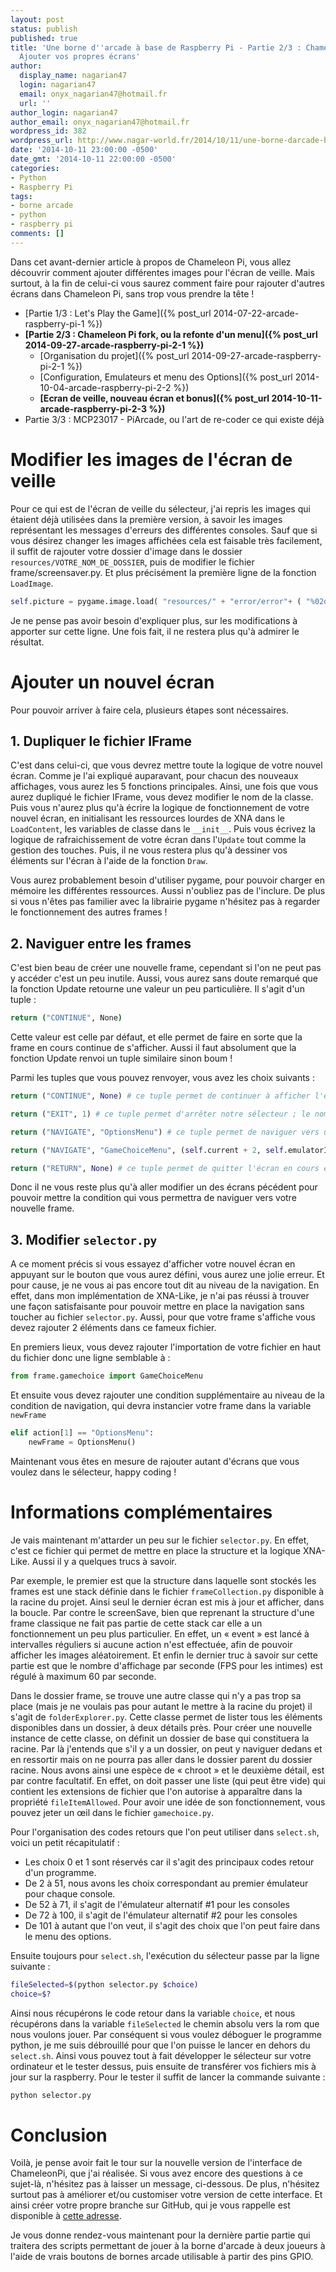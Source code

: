 ```yaml
---
layout: post
status: publish
published: true
title: 'Une borne d''arcade à base de Raspberry Pi - Partie 2/3 : Chameleon Pi fork,
  Ajouter vos propres écrans'
author:
  display_name: nagarian47
  login: nagarian47
  email: onyx_nagarian47@hotmail.fr
  url: ''
author_login: nagarian47
author_email: onyx_nagarian47@hotmail.fr
wordpress_id: 382
wordpress_url: http://www.nagar-world.fr/2014/10/11/une-borne-darcade-base-de-raspberry-pi_11/
date: '2014-10-11 23:00:00 -0500'
date_gmt: '2014-10-11 22:00:00 -0500'
categories:
- Python
- Raspberry Pi
tags:
- borne arcade
- python
- raspberry pi
comments: []
---
```

Dans cet avant-dernier article à propos de Chameleon Pi, vous allez découvrir comment ajouter différentes images pour l'écran de veille. Mais surtout, à la fin de celui-ci vous saurez comment faire pour rajouter d'autres écrans dans Chameleon Pi, sans trop vous prendre la tête !

<!--more-->

- [Partie 1/3 : Let's Play the Game]({% post_url 2014-07-22-arcade-raspberry-pi-1 %})
- **[Partie 2/3 : Chameleon Pi fork, ou la refonte d'un menu]({% post_url 2014-09-27-arcade-raspberry-pi-2-1 %})**
  - [Organisation du projet]({% post_url 2014-09-27-arcade-raspberry-pi-2-1 %})
  - [Configuration, Emulateurs et menu des Options]({% post_url 2014-10-04-arcade-raspberry-pi-2-2 %})
  - **[Ecran de veille, nouveau écran et bonus]({% post_url 2014-10-11-arcade-raspberry-pi-2-3 %})**
- Partie 3/3 : MCP23017 - PiArcade, ou l'art de re-coder ce qui existe déjà

# Modifier les images de l'écran de veille

Pour ce qui est de l'écran de veille du sélecteur, j'ai repris les images qui étaient déjà utilisées dans la première version, à savoir les images représentant les messages d'erreurs des différentes consoles. Sauf que si vous désirez changer les images affichées cela est faisable très facilement, il suffit de rajouter votre dossier d'image dans le dossier `resources/VOTRE_NOM_DE_DOSSIER`, puis de modifier le fichier frame/screensaver.py. Et plus précisément la première ligne de la fonction `LoadImage`.

```python
self.picture = pygame.image.load( "resources/" + "error/error"+ ( "%02d" % random.randrange( 1, 18) ) + ".png" )
```

Je ne pense pas avoir besoin d'expliquer plus, sur les modifications à apporter sur cette ligne. Une fois fait, il ne restera plus qu'à admirer le résultat.

# Ajouter un nouvel écran

Pour pouvoir arriver à faire cela, plusieurs étapes sont nécessaires.

## 1. Dupliquer le fichier IFrame

C'est dans celui-ci, que vous devrez mettre toute la logique de votre nouvel écran. Comme je l'ai expliqué auparavant, pour chacun des nouveaux affichages, vous aurez les 5 fonctions principales. Ainsi, une fois que vous aurez dupliqué le fichier IFrame, vous devez modifier le nom de la classe. Puis vous n'aurez plus qu'à écrire la logique de fonctionnement de votre nouvel écran, en initialisant les ressources lourdes de XNA dans le `LoadContent`, les variables de classe dans le `__init__`. Puis vous écrivez la logique de rafraichissement de votre écran dans l'`Update` tout comme la gestion des touches. Puis, il ne vous restera plus qu'à dessiner vos éléments sur l'écran à l'aide de la fonction `Draw`.

Vous aurez probablement besoin d'utiliser pygame, pour pouvoir charger en mémoire les différentes ressources. Aussi n'oubliez pas de l'inclure. De plus si vous n'êtes pas familier avec la librairie pygame n'hésitez pas à regarder le fonctionnement des autres frames !

## 2. Naviguer entre les frames

C'est bien beau de créer une nouvelle frame, cependant si l'on ne peut pas y accéder c'est un peu inutile. Aussi, vous aurez sans doute remarqué que la fonction Update retourne une valeur un peu particulière. Il s'agit d'un tuple :

```bash
return ("CONTINUE", None)
```

Cette valeur est celle par défaut, et elle permet de faire en sorte que la frame en cours continue de s'afficher. Aussi il faut absolument que la fonction Update renvoi un tuple similaire sinon boum !

Parmi les tuples que vous pouvez renvoyer, vous avez les choix suivants :

```python
return ("CONTINUE", None) # ce tuple permet de continuer à afficher l'écran en cours

return ("EXIT", 1) # ce tuple permet d'arrêter notre sélecteur ; le nombre correspond au code retour que le programme doit retourner quand il s'arrêtera

return ("NAVIGATE", "OptionsMenu") # ce tuple permet de naviguer vers un nouvel écran ; le second paramètre correspond à l'écran vers lequel on veut naviguer

return ("NAVIGATE", "GameChoiceMenu", (self.current + 2, self.emulatorItems[self.current])) # ce tuple est le même que le précédent mais précise que nous pouvons passer un autre tuple comme argument pour la fenêtre suivante. Ainsi, si vous avez besoin de passer plusieurs arguments, vous devez passer un seul tuple avec autant de valeur que nécessaire.

return ("RETURN", None) # ce tuple permet de quitter l'écran en cours et revenir dans l'écran précédent
```

Donc il ne vous reste plus qu'à aller modifier un des écrans pécédent pour pouvoir mettre la condition qui vous permettra de naviguer vers votre nouvelle frame.

## 3. Modifier `selector.py`

A ce moment précis si vous essayez d'afficher votre nouvel écran en appuyant sur le bouton que vous aurez défini, vous aurez une jolie erreur. Et pour cause, je ne vous ai pas encore tout dit au niveau de la navigation. En effet, dans mon implémentation de XNA-Like, je n'ai pas réussi à trouver une façon satisfaisante pour pouvoir mettre en place la navigation sans toucher au fichier `selector.py`. Aussi, pour que votre frame s'affiche vous devez rajouter 2 éléments dans ce fameux fichier.

En premiers lieux, vous devez rajouter l'importation de votre fichier en haut du fichier donc une ligne semblable à :

```python
from frame.gamechoice import GameChoiceMenu
```

Et ensuite vous devez rajouter une condition supplémentaire au niveau de la condition de navigation, qui devra instancier votre frame dans la variable `newFrame`

```python
elif action[1] == "OptionsMenu":
    newFrame = OptionsMenu()
```

Maintenant vous êtes en mesure de rajouter autant d'écrans que vous voulez dans le sélecteur, happy coding !

# Informations complémentaires

Je vais maintenant m'attarder un peu sur le fichier `selector.py`. En effet, c'est ce fichier qui permet de mettre en place la structure et la logique XNA-Like. Aussi il y a quelques trucs à savoir.

Par exemple, le premier est que la structure dans laquelle sont stockés les frames est une stack définie dans le fichier `frameCollection.py` disponible à la racine du projet. Ainsi seul le dernier écran est mis à jour et afficher, dans la boucle. Par contre le screenSave, bien que reprenant la structure d'une frame classique ne fait pas partie de cette stack car elle a un fonctionnement un peu plus particulier. En effet, un « event » est lancé à intervalles réguliers si aucune action n'est effectuée, afin de pouvoir afficher les images aléatoirement. Et enfin le dernier truc à savoir sur cette partie est que le nombre d'affichage par seconde (FPS pour les intimes) est régulé à maximum 60 par seconde.

Dans le dossier frame, se trouve une autre classe qui n'y a pas trop sa place (mais je ne voulais pas pour autant le mettre à la racine du projet) il s'agit de `folderExplorer.py`. Cette classe permet de lister tous les éléments disponibles dans un dossier, à deux détails près. Pour créer une nouvelle instance de cette classe, on définit un dossier de base qui constituera la racine. Par là j'entends que s'il y a un dossier, on peut y naviguer dedans et en ressortir mais on ne pourra pas aller dans le dossier parent du dossier racine. Nous avons ainsi une espèce de « chroot » et le deuxième détail, est par contre facultatif. En effet, on doit passer une liste (qui peut être vide) qui contient les extensions de fichier que l'on autorise à apparaître dans la propriété `fileItemAllowed`. Pour avoir une idée de son fonctionnement, vous pouvez jeter un œil dans le fichier `gamechoice.py`.

Pour l'organisation des codes retours que l'on peut utiliser dans `select.sh`, voici un petit récapitulatif :

- Les choix 0 et 1 sont réservés car il s'agit des principaux codes retour d'un programme.
- De 2 à 51, nous avons les choix correspondant au premier émulateur pour chaque console.
- De 52 à 71, il s'agit de l'émulateur alternatif #1 pour les consoles
- De 72 à 100, il s'agit de l'émulateur alternatif #2 pour les consoles
- De 101 à autant que l'on veut, il s'agit des choix que l'on peut faire dans le menu des options.

Ensuite toujours pour `select.sh`, l'exécution du sélecteur passe par la ligne suivante :

```bash
fileSelected=$(python selector.py $choice)
choice=$?
```

Ainsi nous récupérons le code retour dans la variable `choice`, et nous récupérons dans la variable `fileSelected` le chemin absolu vers la rom que nous voulons jouer. Par conséquent si vous voulez déboguer le programme python, je me suis débrouillé pour que l'on puisse le lancer en dehors du `select.sh`. Ainsi vous pouvez tout à fait développer le sélecteur sur votre ordinateur et le tester dessus, puis ensuite de transférer vos fichiers mis à jour sur la raspberry. Pour le tester il suffit de lancer la commande suivante :

```bash
python selector.py
```


# Conclusion

Voilà, je pense avoir fait le tour sur la nouvelle version de l'interface de ChameleonPi, que j'ai réalisée. Si vous avez encore des questions à ce sujet-là, n'hésitez pas à laisser un message, ci-dessous. De plus, n'hésitez surtout pas à améliorer et/ou customiser votre version de cette interface. Et ainsi créer votre propre branche sur GitHub, qui je vous rappelle est disponible à [cette adresse](https://github.com/Nagarian47/ChameleonPi-selector).

Je vous donne rendez-vous maintenant pour la dernière partie partie qui traitera des scripts permettant de jouer à la borne d'arcade à deux joueurs à l'aide de vrais boutons de bornes arcade utilisable à partir des pins GPIO.
